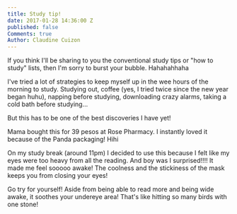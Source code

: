 ```yaml
---
title: Study tip!
date: 2017-01-28 14:36:00 Z
published: false
Comments: true
Author: Claudine Cuizon
---
```


If you think I'll be sharing to you the conventional study tips or "how to study" lists, then I'm sorry to burst your bubble. Hahahahhaha

I've tried a lot of strategies to keep myself up in the wee hours of the morning to study. Studying out, coffee (yes, I tried twice since the new year began huhu), napping before studying, downloading crazy alarms, taking a cold bath before studying...

But this has to be one of the best discoveries I have yet!

Mama bought this for 39 pesos at Rose Pharmacy. I instantly loved it because of the Panda  packaging! Hihi

On my study break (around 11pm) I decided to use this because I felt like my eyes were too heavy from all the reading. And boy was I surprised!!!! It made me feel sooooo awake! The coolness and the stickiness of the mask keeps you from closing your eyes!

Go try for yourself! Aside from being able to read more and being wide awake, it soothes your undereye area! That's like hitting so many birds with one stone! 